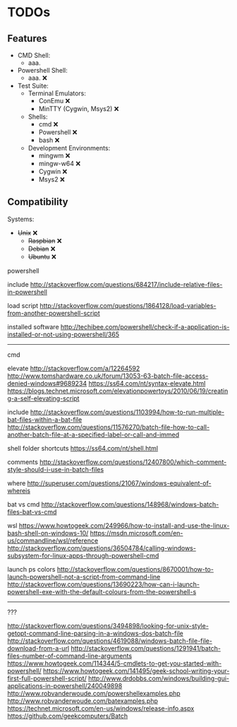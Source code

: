 # TODOs

## Features
* CMD Shell:
  * aaa.
* Powershell Shell:
  * aaa. :x:
* Test Suite:
  * Terminal Emulators:
    * ConEmu :x:
	* MinTTY (Cygwin, Msys2) :x:
  * Shells:
    * cmd :x:
	* Powershell :x:
	* bash :x:
  * Development Environments:
    * mingwm :x:
	* mingw-w64 :x:
	* Cygwin :x:
	* Msys2 :x:

## Compatibility
Systems:
* ~~Unix~~ :x:
  * ~~Raspbian~~ :x:
  * ~~Debian~~ :x:
  * ~~Ubuntu~~ :x:

powershell

include
http://stackoverflow.com/questions/684217/include-relative-files-in-powershell

load script
http://stackoverflow.com/questions/1864128/load-variables-from-another-powershell-script

installed software
http://techibee.com/powershell/check-if-a-application-is-installed-or-not-using-powershell/365

----------------------------

cmd

elevate
http://stackoverflow.com/a/12264592
http://www.tomshardware.co.uk/forum/13053-63-batch-file-access-denied-windows#9689234
https://ss64.com/nt/syntax-elevate.html
https://blogs.technet.microsoft.com/elevationpowertoys/2010/06/19/creating-a-self-elevating-script

include
http://stackoverflow.com/questions/1103994/how-to-run-multiple-bat-files-within-a-bat-file
http://stackoverflow.com/questions/11576270/batch-file-how-to-call-another-batch-file-at-a-specified-label-or-call-and-immed

shell folder shortcuts
https://ss64.com/nt/shell.html

comments
http://stackoverflow.com/questions/12407800/which-comment-style-should-i-use-in-batch-files

where
http://superuser.com/questions/21067/windows-equivalent-of-whereis

bat vs cmd
http://stackoverflow.com/questions/148968/windows-batch-files-bat-vs-cmd

wsl
https://www.howtogeek.com/249966/how-to-install-and-use-the-linux-bash-shell-on-windows-10/
https://msdn.microsoft.com/en-us/commandline/wsl/reference
http://stackoverflow.com/questions/36504784/calling-windows-subsystem-for-linux-apps-through-powershell-cmd

launch ps colors
http://stackoverflow.com/questions/8670001/how-to-launch-powershell-not-a-script-from-command-line
http://stackoverflow.com/questions/13690223/how-can-i-launch-powershell-exe-with-the-default-colours-from-the-powershell-s

----------------------------

???

http://stackoverflow.com/questions/3494898/looking-for-unix-style-getopt-command-line-parsing-in-a-windows-dos-batch-file
http://stackoverflow.com/questions/4619088/windows-batch-file-file-download-from-a-url
http://stackoverflow.com/questions/1291941/batch-files-number-of-command-line-arguments
https://www.howtogeek.com/114344/5-cmdlets-to-get-you-started-with-powershell/
https://www.howtogeek.com/141495/geek-school-writing-your-first-full-powershell-script/
http://www.drdobbs.com/windows/building-gui-applications-in-powershell/240049898
http://www.robvanderwoude.com/powershellexamples.php
http://www.robvanderwoude.com/batexamples.php
https://technet.microsoft.com/en-us/windows/release-info.aspx
https://github.com/geekcomputers/Batch